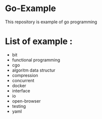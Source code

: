 # Go-Example
This repository is example of go programming

# List of example :
- bit
- functional programming
- cgo
- algoritm data structur
- compression
- concurrent
- docker
- interface
- io
- open-browser
- testing
- yaml
